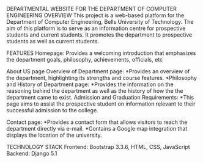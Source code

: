 DEPARTMENTAL WEBSITE FOR THE DEPARTMENT OF COMPUTER ENGINEERING
OVERVIEW
This project is a web-based platform for the Department of Computer Engineering, Bells University of Technology. The aim of this platform is to serve as an information centre for prospective students and current students. It promotes the department to prospective students as well as current students.

FEATURES
Homepage:
Provides a welcoming introduction that emphasizes the department goals, philosophy, achievements, officials, etc

About US page
Overview of Department page:
  *Provides an overview of the department, highlighting its strengths and course features.
  *Philosophy and History of Department page:
  *Provides the information on the reasoning behind the department as well as the history of how the the department came to exist.
Admission and Graduation Requirements:
  *This page aims to assist the prospective student on information relevant to their successful admission to the college.

Contact page:
  *Provides a contact form that allows visitors to reach the department directly via e-mail.
  *Contains a Google map integration that displays the location of the university.

TECHNOLOGY STACK
Frontend: 
Bootstrap 3.3.6, HTML, CSS, JavaScript
Backend:
Django 5.1
